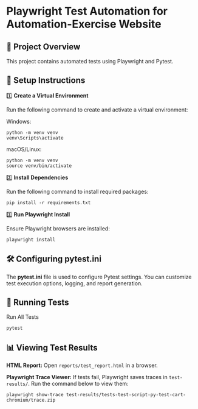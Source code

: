 # Playwright Test Automation for Automation-Exercise Website

## 📌 Project Overview

This project contains automated tests using Playwright and Pytest.

## 🚀 Setup Instructions

1️⃣ **Create a Virtual Environment**

Run the following command to create and activate a virtual environment:

Windows:
```
python -m venv venv
venv\Scripts\activate
```

macOS/Linux:
```
python -m venv venv
source venv/bin/activate
```

2️⃣ **Install Dependencies**

Run the following command to install required packages:

```
pip install -r requirements.txt
```

3️⃣ **Run Playwright Install**

Ensure Playwright browsers are installed:

```
playwright install
```
## 🛠 Configuring pytest.ini

The **pytest.ini** file is used to configure Pytest settings. You can customize test execution options, logging, and report generation.


## 🏃 Running Tests

Run All Tests

```
pytest
```

## 📊 Viewing Test Results

**HTML Report:** Open `reports/test_report.html` in a browser.

**Playwright Trace Viewer:** If tests fail, Playwright saves traces in `test-results/`.
Run the command below to view them:
```
playwright show-trace test-results/tests-test-script-py-test-cart-chromium/trace.zip
```